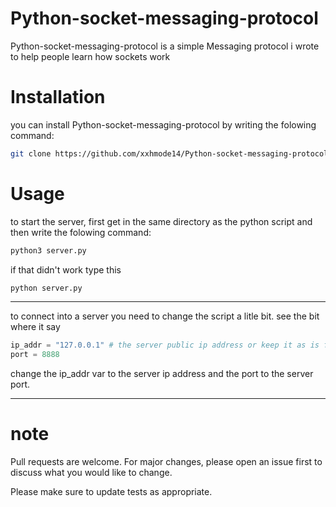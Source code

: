 # Python-socket-messaging-protocol

Python-socket-messaging-protocol is a simple Messaging protocol i wrote to help people learn how sockets work


# Installation

you can install Python-socket-messaging-protocol by writing the folowing command:

```bash
git clone https://github.com/xxhmode14/Python-socket-messaging-protocol.git
```
# Usage

to start the server, first get in the same directory as the python script and then write the folowing command:

```bash
python3 server.py
```
if that didn't work type this
```bash
python server.py
```
---------------------------------------


to connect into a server you need to change the script a litle bit.
see the bit where it say

```python
ip_addr = "127.0.0.1" # the server public ip address or keep it as is for a local server
port = 8888
```
change the ip_addr var to the server ip address and the port to the server port.

------------------------------------------

# note

Pull requests are welcome. For major changes, please open an issue first to discuss what you would like to change.

Please make sure to update tests as appropriate.

